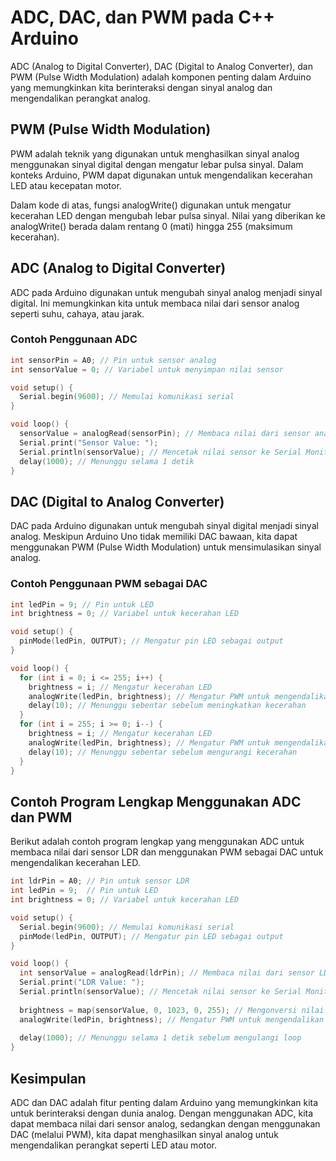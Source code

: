 # ADC, DAC, dan PWM pada C++ Arduino

ADC (Analog to Digital Converter), DAC (Digital to Analog Converter), dan PWM (Pulse Width Modulation) adalah komponen penting dalam Arduino yang memungkinkan kita berinteraksi dengan sinyal analog dan mengendalikan perangkat analog.

## PWM (Pulse Width Modulation)

PWM adalah teknik yang digunakan untuk menghasilkan sinyal analog menggunakan sinyal digital dengan mengatur lebar pulsa sinyal. Dalam konteks Arduino, PWM dapat digunakan untuk mengendalikan kecerahan LED atau kecepatan motor.

Dalam kode di atas, fungsi analogWrite() digunakan untuk mengatur kecerahan LED dengan mengubah lebar pulsa sinyal. Nilai yang diberikan ke analogWrite() berada dalam rentang 0 (mati) hingga 255 (maksimum kecerahan).

## ADC (Analog to Digital Converter)

ADC pada Arduino digunakan untuk mengubah sinyal analog menjadi sinyal digital. Ini memungkinkan kita untuk membaca nilai dari sensor analog seperti suhu, cahaya, atau jarak.

### Contoh Penggunaan ADC

```cpp
int sensorPin = A0; // Pin untuk sensor analog
int sensorValue = 0; // Variabel untuk menyimpan nilai sensor

void setup() {
  Serial.begin(9600); // Memulai komunikasi serial
}

void loop() {
  sensorValue = analogRead(sensorPin); // Membaca nilai dari sensor analog
  Serial.print("Sensor Value: ");
  Serial.println(sensorValue); // Mencetak nilai sensor ke Serial Monitor
  delay(1000); // Menunggu selama 1 detik
}
```
## DAC (Digital to Analog Converter)

DAC pada Arduino digunakan untuk mengubah sinyal digital menjadi sinyal analog. Meskipun Arduino Uno tidak memiliki DAC bawaan, kita dapat menggunakan PWM (Pulse Width Modulation) untuk mensimulasikan sinyal analog.

### Contoh Penggunaan PWM sebagai DAC

```cpp
int ledPin = 9; // Pin untuk LED
int brightness = 0; // Variabel untuk kecerahan LED

void setup() {
  pinMode(ledPin, OUTPUT); // Mengatur pin LED sebagai output
}

void loop() {
  for (int i = 0; i <= 255; i++) {
    brightness = i; // Mengatur kecerahan LED
    analogWrite(ledPin, brightness); // Mengatur PWM untuk mengendalikan kecerahan LED
    delay(10); // Menunggu sebentar sebelum meningkatkan kecerahan
  }
  for (int i = 255; i >= 0; i--) {
    brightness = i; // Mengatur kecerahan LED
    analogWrite(ledPin, brightness); // Mengatur PWM untuk mengendalikan kecerahan LED
    delay(10); // Menunggu sebentar sebelum mengurangi kecerahan
  }
}
```

## Contoh Program Lengkap Menggunakan ADC dan PWM

Berikut adalah contoh program lengkap yang menggunakan ADC untuk membaca nilai dari sensor LDR dan menggunakan PWM sebagai DAC untuk mengendalikan kecerahan LED.

```cpp
int ldrPin = A0; // Pin untuk sensor LDR
int ledPin = 9;  // Pin untuk LED
int brightness = 0; // Variabel untuk kecerahan LED

void setup() {
  Serial.begin(9600); // Memulai komunikasi serial
  pinMode(ledPin, OUTPUT); // Mengatur pin LED sebagai output
}

void loop() {
  int sensorValue = analogRead(ldrPin); // Membaca nilai dari sensor LDR
  Serial.print("LDR Value: ");
  Serial.println(sensorValue); // Mencetak nilai sensor ke Serial Monitor
  
  brightness = map(sensorValue, 0, 1023, 0, 255); // Mengonversi nilai sensor menjadi rentang PWM
  analogWrite(ledPin, brightness); // Mengatur PWM untuk mengendalikan kecerahan LED
  
  delay(1000); // Menunggu selama 1 detik sebelum mengulangi loop
}
```

## Kesimpulan

ADC dan DAC adalah fitur penting dalam Arduino yang memungkinkan kita untuk berinteraksi dengan dunia analog. Dengan menggunakan ADC, kita dapat membaca nilai dari sensor analog, sedangkan dengan menggunakan DAC (melalui PWM), kita dapat menghasilkan sinyal analog untuk mengendalikan perangkat seperti LED atau motor.